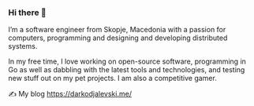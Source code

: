 ### Hi there 👋

 I’m a software engineer from Skopje, Macedonia with a passion for computers, programming and designing and developing distributed systems.
 
 In my free time, I love working on open-source software, programming in Go as well as dabbling with the latest tools and technologies, and testing new stuff out on my pet projects. I am also a competitive gamer. 
 
✍️ My blog https://darkodjalevski.me/ 
<!--https://darkodjalevski.me/
**Dzalevski/Dzalevski** is a ✨ _special_ ✨ repository because its `README.md` (this file) appears on your GitHub profile.

Here are some ideas to get you started:

- 🔭 I’m currently working on ...
- 🌱 I’m currently learning ...
- 👯 I’m looking to collaborate on ...
- 🤔 I’m looking for help with ...
- 💬 Ask me about ...
- 📫 How to reach me: ...
- 😄 Pronouns: ...
- ⚡ Fun fact: ...
-->
